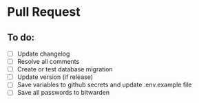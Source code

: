 # Pull Request

## To do:

- [ ] Update changelog
- [ ] Resolve all comments
- [ ] Create or test database migration
- [ ] Update version (if release)
- [ ] Save variables to github secrets and update .env.example file
- [ ] Save all passwords to bitwarden
